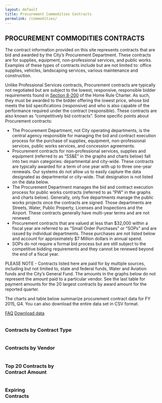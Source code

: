 ```yaml
---
layout: default
title: Procurement Commodities Contracts
permalink: /commodities/
---
```


## PROCUREMENT COMMODITIES CONTRACTS

The contract information provided on this site represents contracts that are bid and awarded by the City’s Procurement Department.  These contracts are for supplies, equipment, non-professional services, and public works.  Examples of these types of contracts include but are not limited to:   office supplies, vehicles, landscaping services, various maintenance and construction.

Unlike Professional Services contracts, Procurement contracts are typically not negotiated but are subject to the lowest, responsive, responsible bidder requirements found in [Section 8-200](http://www.amlegal.com/nxt/gateway.dll/Pennsylvania/philadelphia_pa/philadelphiahomerulecharter/articleviiiprovisionsofgeneralapplicatio/chapter2contractsprocurementpropertyandr?f=templates$fn=default.htm$3.0$vid=amlegal:philadelphia_pa$anc=JD_Art.VIIICh.) of the Home Rule Charter.  As such, they must be awarded to the bidder offering the lowest price, whose bid meets the bid specifications (responsive) and who is also capable of the performance required under the contract (responsible).  These contracts are also known as “competitively bid contracts”.  Some specific points about Procurement contracts:


* The Procurement Department, not City operating departments, is the central agency responsible for managing the bid and contract execution process for the purchase of supplies, equipment, non-professional services, public works services, and concession agreements.
* Procurement contracts for non-professional services, supplies and equipment (referred to as “SS&amp;E” in the graphs and charts below) fall into two main categories: departmental and city-wide.  These contracts are typically awarded for a term of one year with up to three one-year renewals.  Our systems do not allow us to easily capture the data designated as departmental or city-wide. That designation is not listed on the data below.
* The Procurement Department manages the bid and contract execution process for public works contracts (referred to as “PW” in the graphs and charts below).   Generally, only five departments manage the public works projects once the contracts are signed. Those departments are Streets, Water, Public Property, Licenses and Inspections and the Airport. These contracts generally have multi-year terms and are not renewed.
* Procurement contracts that are valued at less than $32,000 within a fiscal year are referred to as “Small Order Purchases” or “SOPs” and are issued by individual departments.  These purchases are not listed below and account for approximately $7 Million dollars in annual spend.
* SOPs do not require a formal bid process but are still subject to the competitive bidding requirements and they cannot be renewed beyond the end of a fiscal year.

PLEASE NOTE - Contracts listed here are paid for by multiple sources, including but not limited to, state and federal funds, Water and Aviation funds and the City’s General Fund.  The amounts in the graphs below do not represent the amount paid to a particular vendor. See the last table for payment amounts for the 20 largest contracts by award amount for the reported quarter.

The charts and table below summarize procurement contract data for FY 2015, Q4. You can also download the entire data set in CSV format.

<a href="faq/" class="button">FAQ</a>
<a href="https://www.opendataphilly.org/dataset/commodity-contract-data" target="_blank" class="button">Download data</a>

  <div class="row">
    <div class="medium-24 columns">
      <h3 class="chart">Contracts by Contract Type</h3>
      <div id="by_type" class="visualization"></div>
    </div>
  </div>

  <div class="row">
    <div class="medium-24 columns">
      <h3 class="chart">Contracts by Vendor</h3>
      <div id="by_vendor" class="visualization"></div>
    </div>
  </div>

  <div class="row">
    <div class="medium-24 columns">
      <h3>Top 20 Contracts by Contract Amount</h3>
      <table id="browse" class="table table-striped"></table>
    </div>
  </div>

  <div class="row">
    <div class="medium-24 columns">
      <h3>Expiring Contracts</h3>
      <table id="expiring" class="table table-striped"></table>
    </div>
  </div>

<script type="text/javascript">
sources = [
    {
        path: '{{ "/commodities/data/FY2015Q4.csv" | prepend: site.baseurl }}',
        cleanCurrency: ['Contract_Amount', 'Total_Transactions'],
        visualizations: [
            {
                container: '#by_vendor',
                type: 'pie',
                groupBy: 'Vendor_Name',
                aggregate: 'Contract_Amount',
                limit: 10
            },
            {
                container: '#by_type',
                type: 'pie',
                groupBy: 'Contract_Type',
                aggregate: 'Contract_Amount',
                limit: 10
            },
            {
                container: '#browse',
                type: 'table',
                columns: {
                    'Department_Name': 'Department',
                    'Vendor_Name': 'Vendor',
                    'Contract_Type': 'Type',
                    'Contract_Description': 'Description',
                    'Contract_Amount': 'Contract Amount',
                    'Total_Transactions': 'Payments'
                },
                sort: [
                    [4, 'desc']
                ]
            },
            {
                container: '#expiring',
                type: 'table_expired',
                columns: {
                    'Contract_Number': 'Contract Number',
                    'Contract_Description': 'Description',
                    'Start_Date': "Start Date",
                    'End_Date': "End Date",
                    'Contract_Type': 'Type',
                    'Vendor_Name': 'Vendor',
                    'Department_Name': 'Department',
                    'Contract_Amount': 'Contract Amount',
                    'Total_Contract_Months': 'Total Contract Months',
                    'Remaining_Contract_Months': 'Remaining Contract Months',
                },
                sort: [
                    [4, 'desc']
                ]
            }
        ]
    }
];
</script>
